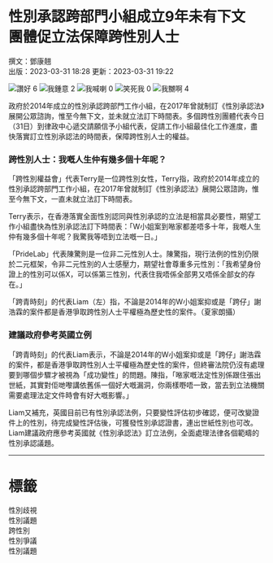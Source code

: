 # 性別承認跨部門小組成立9年未有下文　團體促立法保障跨性別人士

撰文：鄧康翹  
出版：2023-03-31 18:28 更新：2023-03-31 19:22

![讚好](https://social-reaction-api.hk01.com/static/images/social-reaction-like.png) 6
![我鍾意](https://social-reaction-api.hk01.com/static/images/social-reaction-heart.png) 2
![我喊喇](https://social-reaction-api.hk01.com/static/images/social-reaction-sad.png) 0
![笑死我](https://social-reaction-api.hk01.com/static/images/social-reaction-laugh.png) 0
![我嬲啊](https://social-reaction-api.hk01.com/static/images/social-reaction-angry.png) 4

政府於2014年成立的性別承認跨部門工作小組，在2017年曾就制訂《性別承認法》展開公眾諮詢，惟至今無下文，並未就立法訂下時間表。多個跨性別團體代表今日（31日）到律政中心遞交請願信予小組代表，促請工作小組最佳化工作進度，盡快落實訂立性別𠄘認法的時間表，保障跨性別人士的權益。

### 跨性別人士：我嘅人生仲有幾多個十年呢？

「跨性別權益會」代表Terry是一位跨性別女性，Terry指，政府於2014年成立的性別承認跨部門工作小組，在2017年曾就制訂《性別承認法》展開公眾諮詢，惟至今無下文，一直未就立法訂下時間表。

Terry表示，在香港落實全面性別認同與性別承認的立法是相當具必要性，期望工作小組盡快為性別𠄘認法訂下時間表：「W小姐案到𠵱家都差唔多十年，我嘅人生仲有幾多個十年呢？我驚我等唔到立法嘅一日。」

「PrideLab」代表陳驚則是一位非二元性別人士。陳驚指，現行法例的性別仍限於二元框架，令非二元性別的人士感壓力，期望社會尊重多元性別：「我希望身份證上的性別可以係X，可以係第三性別，代表住我唔係全部男又唔係全部女的存在。」

「跨青時刻」的代表Liam（左）指，不論是2014年的W小姐案抑或是「跨仔」謝浩霖的案件都是香港爭取跨性別人士平權極為歷史性的案件。（夏家朗攝）

### 建議政府參考英國立例

「跨青時刻」的代表Liam表示，不論是2014年的W小姐案抑或是「跨仔」謝浩霖的案件，都是香港爭取跨性別人士平權極為歷史性的案件，但終審法院仍沒有處理要到哪個步驟才被視為「成功變性」的問題。陳指，「𠵱家嘅法定性別係跟住張出世紙，其實對佢哋嚟講依舊係一個好大嘅漏洞，你兩樣嘢唔一致，當去到立法機關需要處理法定文件時會有好大嘅影響。」

Liam又補充，英國目前已有性別承認法例，只要變性評估初步確認，便可改變證件上的性別，待完成變性評估後，可獲發性別承認證書，連出世紙性別也可改。Liam建議政府應參考英國就《性別承認法》訂立法例，全面處理法律各個範疇的性別承認議題。

---

# 標籤
性別歧視  
性別議題  
跨性別  
性別爭議  
性別議題